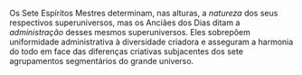 ﻿Os Sete Espíritos Mestres determinam, nas alturas, a <I>natureza</I> dos seus respectivos superuniversos, mas os Anciães dos Dias ditam a <I>administração </I>desses mesmos superuniversos. Eles sobrepõem uniformidade administrativa à diversidade criadora e asseguram a harmonia do todo em face das diferenças criativas subjacentes dos sete agrupamentos segmentários do grande universo.